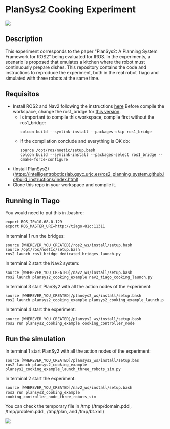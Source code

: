 # PlanSys2 Cooking Experiment

[![](https://img.youtube.com/vi/2yCuZLhCzKk/0.jpg)](https://www.youtube.com/watch?v=2yCuZLhCzKk&feature=youtu.be "Click to play on You Tube")


## Description

This experiment corresponds to the paper "PlanSys2: A Planning System Framework for ROS2" being evaluated for IROS. In the experiments, a scenario is proposed that emulates a kitchen where the robot must continuously prepare dishes. This repository contains the code and instructions to reproduce the experiment, both in the real robot Tiago and simulated with three robots at the same time.

## Requisitos

* Install ROS2 and Nav2 following the instructions [here](https://navigation.ros.org/build_instructions/index.html#quickstart-build-main)
  Before compile the workspace, change the ros1_bridge for [this version](https://github.com/fmrico/ros1_bridge/tree/dedicated_bridges).
    - Is important to compile this workspace, compile first without the ros1_bridge:
        ```
        colcon build --symlink-install --packages-skip ros1_bridge
        ```
    - If the compilation conclude and everything is OK do:
        ```
        source /opt/ros/noetic/setup.bash
        colcon build --symlink-install --packages-select ros1_bridge --cmake-force-configure

* (Install PlanSys2)(https://intelligentroboticslab.gsyc.urjc.es/ros2_planning_system.github.io/build_instructions/index.html)
* Clone this repo in your workspace and compile it.


## Running in Tiago

You would need to put this in .bashrc:

```
export ROS_IP=10.68.0.129
export ROS_MASTER_URI=http://tiago-81c:11311
```

In terminal 1 run the bridges:

```
source [WHEREVER_YOU_CREATED]/ros2_ws/install/setup.bash
source /opt/ros/noetic/setup.bash
ros2 launch ros1_bridge dedicated_bridges_launch.py 
```

In terminal 2 start the Nav2 system:

```
source [WHEREVER_YOU_CREATED]/nav2_ws/install/setup.bash
ros2 launch plansys2_cooking_example nav2_tiago_cooking_launch.py
```

In terminal 3 start PlanSy2 with all the action nodes of the experiment:

```
source [WHEREVER_YOU_CREATED]/plansys2_ws/install/setup.bash
ros2 launch plansys2_cooking_example plansys2_cooking_example_launch.p
```

In terminal 4 start the experiment:

```
source [WHEREVER_YOU_CREATED]/plansys2_ws/install/setup.bash
ros2 run plansys2_cooking_example cooking_controller_node
```

## Run the simulation

In terminal 1 start PlanSy2 with all the action nodes of the experiment:

```
source [WHEREVER_YOU_CREATED]/plansys2_ws/install/setup.bas
ros2 launch plansys2_cooking_example plansys2_cooking_example_launch_three_robots_sim.py
```

In terminal 2 start the experiment:

```
source [WHEREVER_YOU_CREATED]/nav2_ws/install/setup.bash
ros2 run plansys2_cooking_example cooking_controller_node_three_robots_sim
```

You can check the temporary file in /tmp (/tmp/domain.pddl, /tmp/problem.pddl, /tmp/plan, and /tmp/bt.xml)

[![](https://img.youtube.com/vi/rFFjTr4s0zs/0.jpg)](https://www.youtube.com/watch?v=rFFjTr4s0zs&feature=youtu.be "Click to play on You Tube")
